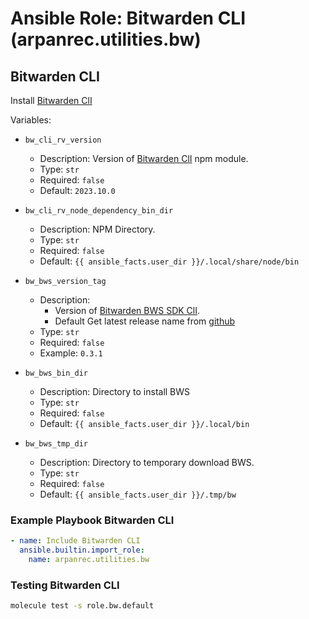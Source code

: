 # Ansible Role: Bitwarden CLI (arpanrec.utilities.bw)

## Bitwarden CLI

Install [Bitwarden ClI](https://www.npmjs.com/package/@bitwarden/cli)

Variables:

- `bw_cli_rv_version`

  - Description: Version of [Bitwarden ClI](https://www.npmjs.com/package/@bitwarden/cli) npm module.
  - Type: `str`
  - Required: `false`
  - Default: `2023.10.0`

- `bw_cli_rv_node_dependency_bin_dir`

  - Description: NPM Directory.
  - Type: `str`
  - Required: `false`
  - Default: `{{ ansible_facts.user_dir }}/.local/share/node/bin`

- `bw_bws_version_tag`
  - Description:
    - Version of [Bitwarden BWS SDK ClI](https://github.com/bitwarden/sdk/releases).
    - Default Get latest release name from [github](https://api.github.com/repos/bitwarden/sdk/releases/latest)
  - Type: `str`
  - Required: `false`
  - Example: `0.3.1`

- `bw_bws_bin_dir`
  - Description: Directory to install BWS
  - Type: `str`
  - Required: `false`
  - Default: `{{ ansible_facts.user_dir }}/.local/bin`

- `bw_bws_tmp_dir`
  - Description: Directory to temporary download BWS.
  - Type: `str`
  - Required: `false`
  - Default: `{{ ansible_facts.user_dir }}/.tmp/bw`

### Example Playbook Bitwarden CLI

```yaml
- name: Include Bitwarden CLI
  ansible.builtin.import_role:
    name: arpanrec.utilities.bw
```

### Testing Bitwarden CLI

```bash
molecule test -s role.bw.default
```
